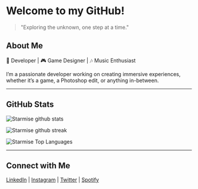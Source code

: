 # **Welcome to my GitHub!**
> "Exploring the unknown, one step at a time."

## **About Me**

🌌 Developer | 🎮 Game Designer | 🎶 Music Enthusiast

I’m a passionate developer working on creating immersive experiences, whether it’s a game, a Photoshop edit, or anything in-between.

---
<!--
## Projects

### 🚀 Game Developer
I am currently pursuing a degree in video game development.

---
-->

## **GitHub Stats**

![Starmise github stats](https://github-readme-stats.vercel.app/api?username=Starmise&show_icons=true&theme=gotham&count_private=true&include_all_commits=true)

![Starmise github streak](https://github-readme-streak-stats.herokuapp.com/?user=Starmise&theme=gotham&include_all_commits=true&count_private=true)

![Starmise Top Languages](https://github-readme-stats.vercel.app/api/top-langs/?username=Starmise&theme=gotham&include_all_commits=true&count_private=true)

---

## **Connect with Me**

[LinkedIn](https://www.linkedin.com/in/luis-angel-rosaldo-gonz%C3%A1lez-4a85a2292/) | [Instagram](https://www.instagram.com/starmise) | [Twitter](https://x.com/kyrbowithY) | [Spotify](https://open.spotify.com/user/lu1srm27?si=fdaf04db03cf496a)


<!--
**Starmise/Starmise** is a ✨ _special_ ✨ repository because its `README.md` (this file) appears on your GitHub profile.

Here are some ideas to get you started:

- 🔭 I’m currently working on ...
- 🌱 I’m currently learning ...
- 👯 I’m looking to collaborate on ...
- 🤔 I’m looking for help with ...
- 💬 Ask me about ...
- 📫 How to reach me: ...
- 😄 Pronouns: ...
- ⚡ Fun fact: ...
-->
